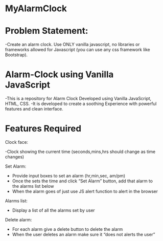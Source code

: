 # MyAlarmClock

# Problem Statement:

-Create an alarm clock. Use ONLY vanilla javascript, no libraries or frameworks allowed for Javascript (you can use any css framework like Bootstrap).

# Alarm-Clock using Vanilla JavaScript

-This is a repository for Alarm Clock Developed using Vanilla JavaScript, HTML, CSS.
-It is developed to create a soothing Experience with powerful features and clean interface.


# Features Required

Clock face:

  -Clock showing the current time (seconds,mins,hrs should change as time changes)

Set Alarm:

  - Provide input boxes to set an alarm (hr,min,sec, am/pm)
  - Once the sets the time and click “Set Alarm” button, add that alarm to the alarms list below
  - When the alarm goes of just use JS alert function to alert in the browser

Alarms list:

  - Display a list of all the alarms set by user
 
Delete alarm:
  - For each alarm give a delete button to delete the alarm
  - When the user deletes an alarm make sure it “does not alerts the user”
